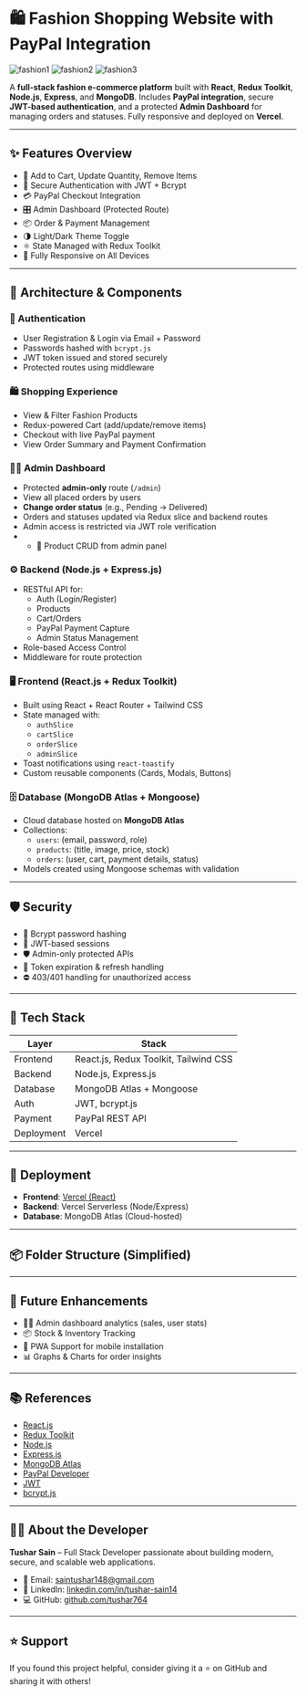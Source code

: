 # 🛍️ Fashion Shopping Website with PayPal Integration

![fashion1](https://github.com/user-attachments/assets/dbc0f811-ae32-4553-9b34-05a4bbac2482)
![fashion2](https://github.com/user-attachments/assets/fcbf910c-6516-4ca6-af9a-4c73e920b005)
![fashion3](https://github.com/user-attachments/assets/b87c3000-0937-47e8-9ea1-984cb9e42290)

A **full-stack fashion e-commerce platform** built with **React**, **Redux Toolkit**, **Node.js**, **Express**, and **MongoDB**. Includes **PayPal integration**, secure **JWT-based authentication**, and a protected **Admin Dashboard** for managing orders and statuses. Fully responsive and deployed on **Vercel**.

---

## ✨ Features Overview

- 🛒 Add to Cart, Update Quantity, Remove Items
- 🔐 Secure Authentication with JWT + Bcrypt
- 💳 PayPal Checkout Integration
- 🎛️ Admin Dashboard (Protected Route)
- 📦 Order & Payment Management
- 🌗 Light/Dark Theme Toggle
- ⚛️ State Managed with Redux Toolkit
- 📱 Fully Responsive on All Devices

---

## 🧱 Architecture & Components

### 👤 Authentication

- User Registration & Login via Email + Password
- Passwords hashed with `bcrypt.js`
- JWT token issued and stored securely
- Protected routes using middleware

### 🛍 Shopping Experience

- View & Filter Fashion Products
- Redux-powered Cart (add/update/remove items)
- Checkout with live PayPal payment
- View Order Summary and Payment Confirmation

### 🧑‍💼 Admin Dashboard

- Protected **admin-only** route (`/admin`)
- View all placed orders by users
- **Change order status** (e.g., Pending → Delivered)
- Orders and statuses updated via Redux slice and backend routes
- Admin access is restricted via JWT role verification
- - 📝 Product CRUD from admin panel

### ⚙️ Backend (Node.js + Express.js)

- RESTful API for:
  - Auth (Login/Register)
  - Products
  - Cart/Orders
  - PayPal Payment Capture
  - Admin Status Management
- Role-based Access Control
- Middleware for route protection

### 🖥 Frontend (React.js + Redux Toolkit)

- Built using React + React Router + Tailwind CSS
- State managed with:
  - `authSlice`
  - `cartSlice`
  - `orderSlice`
  - `adminSlice`
- Toast notifications using `react-toastify`
- Custom reusable components (Cards, Modals, Buttons)

### 🗄️ Database (MongoDB Atlas + Mongoose)

- Cloud database hosted on **MongoDB Atlas**
- Collections:
  - `users`: (email, password, role)
  - `products`: (title, image, price, stock)
  - `orders`: (user, cart, payment details, status)
- Models created using Mongoose schemas with validation

---

## 🛡️ Security

- 🧂 Bcrypt password hashing
- 🔐 JWT-based sessions
- 🛡️ Admin-only protected APIs
- 🧾 Token expiration & refresh handling
- ⛔ 403/401 handling for unauthorized access

---

## 🧰 Tech Stack

| Layer      | Stack                                  |
|------------|----------------------------------------|
| Frontend   | React.js, Redux Toolkit, Tailwind CSS  |
| Backend    | Node.js, Express.js                    |
| Database   | MongoDB Atlas + Mongoose               |
| Auth       | JWT, bcrypt.js                         |
| Payment    | PayPal REST API                        |
| Deployment | Vercel                                 |

---

## 🚀 Deployment

- **Frontend**: [Vercel (React)](https://fashion-client.vercel.app)
- **Backend**: Vercel Serverless (Node/Express)
- **Database**: MongoDB Atlas (Cloud-hosted)

---

## 📦 Folder Structure (Simplified)


---

## 🔭 Future Enhancements

- 🧑‍💼 Admin dashboard analytics (sales, user stats)
- 📦 Stock & Inventory Tracking
- 📱 PWA Support for mobile installation
- 📊 Graphs & Charts for order insights

---

## 📚 References

- [React.js](https://reactjs.org/)
- [Redux Toolkit](https://redux-toolkit.js.org/)
- [Node.js](https://nodejs.org/)
- [Express.js](https://expressjs.com/)
- [MongoDB Atlas](https://www.mongodb.com/atlas/database)
- [PayPal Developer](https://developer.paypal.com/)
- [JWT](https://jwt.io/)
- [bcrypt.js](https://github.com/kelektiv/node.bcrypt.js)

---

## 🙋‍♂️ About the Developer

**Tushar Sain** – Full Stack Developer passionate about building modern, secure, and scalable web applications.

- 📧 Email: [saintushar148@gmail.com](mailto:saintushar148@gmail.com)
- 💼 LinkedIn: [linkedin.com/in/tushar-sain14](https://linkedin.com/in/tushar-sain14)
- 💻 GitHub: [github.com/tushar764](https://github.com/tushar764)

---

## ⭐️ Support

If you found this project helpful, consider giving it a ⭐️ on GitHub and sharing it with others!

